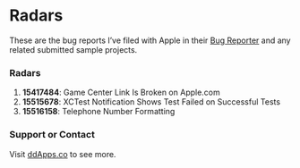 Radars
======

These are the bug reports I’ve filed with Apple in their [Bug Reporter](http://bugreport.apple.com) and any related submitted sample projects.

### Radars
1. **15417484**: Game Center Link Is Broken on Apple.com
2. **15515678**: XCTest Notification Shows Test Failed on Successful Tests
3. **15516158**: Telephone Number Formatting

### Support or Contact

Visit [ddApps.co](http://ddapps.co) to see more.
